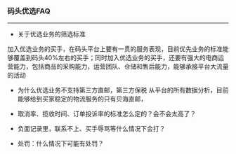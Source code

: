 ### 码头优选FAQ
---

* 关于优选业务的筛选标准

加入优选业务的买手，在码头平台上要有一贯的服务表现，目前优先业务的标准能够覆盖到码头40%左右的买手；同时加入优选业务的买手，还要有强大的电商运营能力，包括商品的采购能力，运营团队、仓储和售后能力，能够承接平台大流量的活动

* 为什么优选业务不支持第三方直邮，第三方保税
从平台的所有数据分析，目前能够给到买家稳定的物流服务的只有贝海直邮，

* 取消率、揽收时间、订单投诉率的标准怎么定的？会不会太高了？

* 负面记录里，联系不上、买手辱骂等什么情况下会打？

* 处罚：什么情况下可能有处罚？




